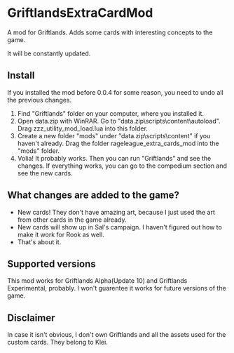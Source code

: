 # GriftlandsExtraCardMod

A mod for Griftlands. Adds some cards with interesting concepts to the game.

It will be constantly updated.

## Install

If you installed the mod before 0.0.4 for some reason, you need to undo all the previous changes.

1. Find "Griftlands" folder on your computer, where you installed it.
2. Open data.zip with WinRAR. Go to "data.zip\scripts\content\autoload". Drag zzz_utility_mod_load.lua into this folder.
3. Create a new folder "mods" under "data.zip\scripts\content\" if you haven't already. Drag the folder rageleague_extra_cards_mod into the "mods" folder.
4. Volia! It probably works. Then you can run "Griftlands" and see the changes. If everything works, you can go to the compedium section and see the new cards.

## What changes are added to the game?

* New cards! They don't have amazing art, because I just used the art from other cards in the game already.
* New cards will show up in Sal's campaign. I haven't figured out how to make it work for Rook as well.
* That's about it.

## Supported versions

This mod works for Griftlands Alpha(Update 10) and Griftlands Experimental, probably. I won't guarentee it works for future versions of the game.

## Disclaimer

In case it isn't obvious, I don't own Griftlands and all the assets used for the custom cards. They belong to Klei.

